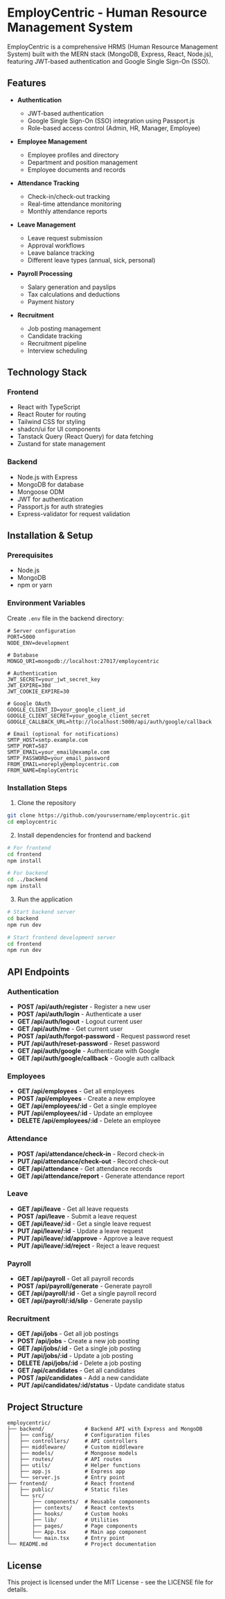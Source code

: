
# EmployCentric - Human Resource Management System

EmployCentric is a comprehensive HRMS (Human Resource Management System) built with the MERN stack (MongoDB, Express, React, Node.js), featuring JWT-based authentication and Google Single Sign-On (SSO).

## Features

- **Authentication**
  - JWT-based authentication
  - Google Single Sign-On (SSO) integration using Passport.js
  - Role-based access control (Admin, HR, Manager, Employee)

- **Employee Management**
  - Employee profiles and directory
  - Department and position management
  - Employee documents and records

- **Attendance Tracking**
  - Check-in/check-out tracking
  - Real-time attendance monitoring
  - Monthly attendance reports

- **Leave Management**
  - Leave request submission
  - Approval workflows
  - Leave balance tracking
  - Different leave types (annual, sick, personal)

- **Payroll Processing**
  - Salary generation and payslips
  - Tax calculations and deductions
  - Payment history

- **Recruitment**
  - Job posting management
  - Candidate tracking
  - Recruitment pipeline
  - Interview scheduling

## Technology Stack

### Frontend
- React with TypeScript
- React Router for routing
- Tailwind CSS for styling
- shadcn/ui for UI components
- Tanstack Query (React Query) for data fetching
- Zustand for state management

### Backend
- Node.js with Express
- MongoDB for database
- Mongoose ODM
- JWT for authentication
- Passport.js for auth strategies
- Express-validator for request validation

## Installation & Setup

### Prerequisites
- Node.js
- MongoDB
- npm or yarn

### Environment Variables

Create `.env` file in the backend directory:

```
# Server configuration
PORT=5000
NODE_ENV=development

# Database
MONGO_URI=mongodb://localhost:27017/employcentric

# Authentication
JWT_SECRET=your_jwt_secret_key
JWT_EXPIRE=30d
JWT_COOKIE_EXPIRE=30

# Google OAuth
GOOGLE_CLIENT_ID=your_google_client_id
GOOGLE_CLIENT_SECRET=your_google_client_secret
GOOGLE_CALLBACK_URL=http://localhost:5000/api/auth/google/callback

# Email (optional for notifications)
SMTP_HOST=smtp.example.com
SMTP_PORT=587
SMTP_EMAIL=your_email@example.com
SMTP_PASSWORD=your_email_password
FROM_EMAIL=noreply@employcentric.com
FROM_NAME=EmployCentric
```

### Installation Steps

1. Clone the repository
```bash
git clone https://github.com/yourusername/employcentric.git
cd employcentric
```

2. Install dependencies for frontend and backend
```bash
# For frontend
cd frontend
npm install

# For backend
cd ../backend
npm install
```

3. Run the application
```bash
# Start backend server
cd backend
npm run dev

# Start frontend development server
cd frontend
npm run dev
```

## API Endpoints

### Authentication

- **POST /api/auth/register** - Register a new user
- **POST /api/auth/login** - Authenticate a user
- **GET /api/auth/logout** - Logout current user
- **GET /api/auth/me** - Get current user
- **POST /api/auth/forgot-password** - Request password reset
- **PUT /api/auth/reset-password** - Reset password
- **GET /api/auth/google** - Authenticate with Google
- **GET /api/auth/google/callback** - Google auth callback

### Employees

- **GET /api/employees** - Get all employees
- **POST /api/employees** - Create a new employee
- **GET /api/employees/:id** - Get a single employee
- **PUT /api/employees/:id** - Update an employee
- **DELETE /api/employees/:id** - Delete an employee

### Attendance

- **POST /api/attendance/check-in** - Record check-in
- **PUT /api/attendance/check-out** - Record check-out
- **GET /api/attendance** - Get attendance records
- **GET /api/attendance/report** - Generate attendance report

### Leave

- **GET /api/leave** - Get all leave requests
- **POST /api/leave** - Submit a leave request
- **GET /api/leave/:id** - Get a single leave request
- **PUT /api/leave/:id** - Update a leave request
- **PUT /api/leave/:id/approve** - Approve a leave request
- **PUT /api/leave/:id/reject** - Reject a leave request

### Payroll

- **GET /api/payroll** - Get all payroll records
- **POST /api/payroll/generate** - Generate payroll
- **GET /api/payroll/:id** - Get a single payroll record
- **GET /api/payroll/:id/slip** - Generate payslip

### Recruitment

- **GET /api/jobs** - Get all job postings
- **POST /api/jobs** - Create a new job posting
- **GET /api/jobs/:id** - Get a single job posting
- **PUT /api/jobs/:id** - Update a job posting
- **DELETE /api/jobs/:id** - Delete a job posting
- **GET /api/candidates** - Get all candidates
- **POST /api/candidates** - Add a new candidate
- **PUT /api/candidates/:id/status** - Update candidate status

## Project Structure

```
employcentric/
├── backend/             # Backend API with Express and MongoDB
│   ├── config/          # Configuration files
│   ├── controllers/     # API controllers
│   ├── middleware/      # Custom middleware
│   ├── models/          # Mongoose models
│   ├── routes/          # API routes
│   ├── utils/           # Helper functions
│   ├── app.js           # Express app
│   └── server.js        # Entry point
├── frontend/            # React frontend
│   ├── public/          # Static files
│   └── src/
│       ├── components/  # Reusable components
│       ├── contexts/    # React contexts
│       ├── hooks/       # Custom hooks
│       ├── lib/         # Utilities
│       ├── pages/       # Page components
│       ├── App.tsx      # Main app component
│       └── main.tsx     # Entry point
└── README.md            # Project documentation
```

## License

This project is licensed under the MIT License - see the LICENSE file for details.
